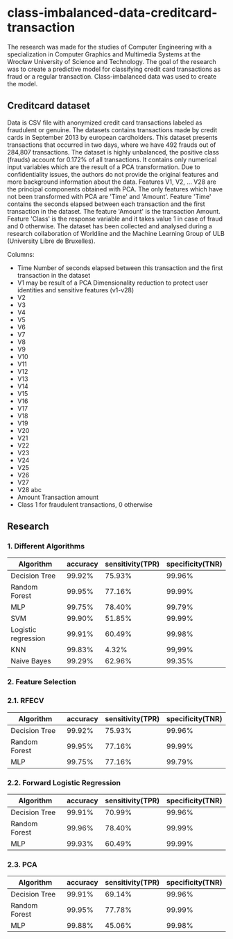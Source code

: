 # class-imbalanced-data-creditcard-transaction

The research was made for the studies of Computer Engineering with a specialization in Computer Graphics and Multimedia Systems at the Wrocław University of Science and Technology. The goal of the research was to create a predictive model for classifying credit card transactions as fraud or a regular transaction. Class-imbalanced data was used to create the model.

## Creditcard dataset

Data is CSV file with anonymized credit card transactions labeled as fraudulent or genuine.
The datasets contains transactions made by credit cards in September 2013 by european cardholders. This dataset presents transactions that occurred in two days, where we have 492 frauds out of 284,807 transactions. The dataset is highly unbalanced, the positive class (frauds) account for 0.172% of all transactions. It contains only numerical input variables which are the result of a PCA transformation.
Due to confidentiality issues, the authors do not provide the original features and more background information about the data. Features V1, V2, ... V28 are the principal components obtained with PCA. The only features which have not been transformed with PCA are 'Time' and 'Amount'. Feature 'Time' contains the seconds elapsed between each transaction and the first transaction in the dataset. The feature 'Amount' is the transaction Amount. Feature 'Class' is the response variable and it takes value 1 in case of fraud and 0 otherwise. The dataset has been collected and analysed during a research collaboration of Worldline and the Machine Learning Group  of ULB (University Libre de Bruxelles).

Columns:

- Time Number of seconds elapsed between this transaction and the first transaction in the dataset
- V1 may be result of a PCA Dimensionality reduction to protect user identities and sensitive features (v1-v28)
- V2
- V3
- V4
- V5
- V6
- V7
- V8
- V9
- V10
- V11
- V12
- V13
- V14
- V15
- V16
- V17
- V18
- V19
- V20
- V21
- V22
- V23
- V24
- V25
- V26
- V27
- V28 abc
- Amount Transaction amount
- Class 1 for fraudulent transactions, 0 otherwise

## Research

### 1. Different  Algorithms

|     Algorithm     |  accuracy  |  sensitivity(TPR) |  specificity(TNR)  |
|-------------------|------------|-------------------|--------------------|
|   Decision Tree   |   99.92%   |       75.93%      |       99.96%       |
|   Random Forest   |   99.95%   |       77.16%      |       99.99%       |
|       MLP         |   99.75%   |       78.40%      |       99.79%       |
|       SVM         |   99.90%   |       51.85%      |       99.99%       |
|Logistic regression|   99.91%   |       60.49%      |       99.98%       |
|       KNN         |   99.83%   |       4.32%       |       99,99%       |
|   Naive Bayes     |   99.29%   |       62.96%      |       99.35%       |

### 2. Feature Selection

### 2.1. RFECV

|     Algorithm     |  accuracy  |  sensitivity(TPR) |  specificity(TNR)  |
|-------------------|------------|-------------------|--------------------|
|   Decision Tree   |   99.92%   |       75.93%      |       99.96%       |
|   Random Forest   |   99.95%   |       77.16%      |       99.99%       |
|       MLP         |   99.75%   |       77.16%      |       99.79%       |

### 2.2. Forward Logistic Regression

|     Algorithm     |  accuracy  |  sensitivity(TPR) |  specificity(TNR)  |
|-------------------|------------|-------------------|--------------------|
|   Decision Tree   |   99.91%   |       70.99%      |       99.96%       |
|   Random Forest   |   99.96%   |       78.40%      |       99.99%       |
|       MLP         |   99.93%   |       60.49%      |       99.99%       |


### 2.3. PCA

|     Algorithm     |  accuracy  |  sensitivity(TPR) |  specificity(TNR)  |
|-------------------|------------|-------------------|--------------------|
|   Decision Tree   |   99.91%   |       69.14%      |       99.96%       |
|   Random Forest   |   99.95%   |       77.78%      |       99.99%       |
|       MLP         |   99.88%   |       45.06%      |       99.98%       |
